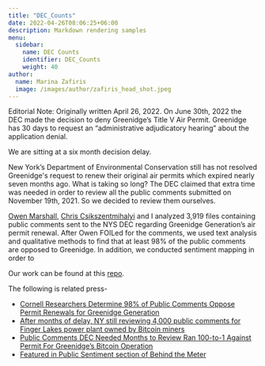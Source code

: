 ```yaml
---
title: "DEC_Counts"
date: 2022-04-26T08:06:25+06:00
description: Markdown rendering samples
menu:
  sidebar:
    name: DEC Counts
    identifier: DEC_Counts
    weight: 40
author:
  name: Marina Zafiris
  image: /images/author/zafiris_head_shot.jpeg
---
```


Editorial Note: Originally written April 26, 2022. On June 30th, 2022 the DEC made the decision to deny Greenidge’s Title V Air Permit. Greenidge has 30 days to request an “administrative adjudicatory hearing” about the application denial.

We are sitting at a six month decision delay. 

New York’s Department of Environmental Conservation still has not resolved Greenidge's request to renew their original air permits which expired nearly seven months ago. What is taking so long? The DEC claimed that extra time was needed in order to review all the public comments submitted on November 19th, 2021. So we decided to review them ourselves.

[Owen Marshall](https://sts.cornell.edu/owen-marshall), [Chris Csikszentmihalyi](https://infosci.cornell.edu/content/csikszentmihalyi) and I analyzed 3,919 files containing public comments sent to the NYS DEC regarding Greenidge Generation’s air permit renewal. After Owen FOILed for the comments, we used text analysis and qualitative methods to find that at least 98% of the public comments are opposed to Greenidge. In addition, we conducted sentiment mapping in order to 

Our work can be found at this [repo](https://github.com/Marina-Zafiris/DEC_Counts).

The following is related press-
- [Cornell Researchers Determine 98% of Public Comments Oppose Permit Renewals for Greenidge Generation](https://www.weny.com/story/46364765/greenidge-generation-cornell-researchers-determine-98-of-public-comments-oppose-permit-renewals)
- [After months of delay, NY still reviewing 4,000 public comments for Finger Lakes power plant owned by Bitcoin miners](https://gothamist.com/news/after-months-of-delay-ny-still-reviewing-4000-public-comments-for-finger-lakes-power-plant-owned-by-bitcoin-miners)
- [Public Comments DEC Needed Months to Review Ran 100-to-1 Against Permit For Greenidge’s Bitcoin Operation](https://waterfrontonline.blog/2022/04/26/public-comments-dec-needed-months-to-review-ran-100-to-1-against-permit-for-greenidges-bitcoin-operation/)
- [Featured in Public Sentiment section of Behind the Meter](https://flx.behindthemeter.org/)


